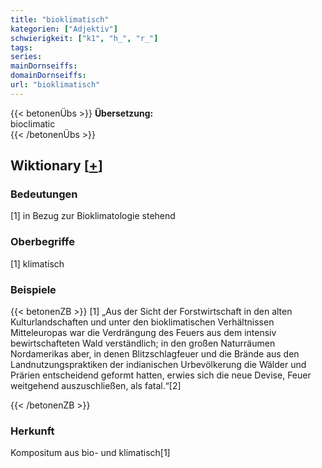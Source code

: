 ```yaml
---
title: "bioklimatisch"
kategorien: ["Adjektiv"]
schwierigkeit: ["k1", "h_", "r_"]
tags:
series:
mainDornseiffs:
domainDornseiffs:
url: "bioklimatisch"
---
```


{{< betonenÜbs >}}
**Übersetzung:**  
bioclimatic  
{{< /betonenÜbs >}}

## Wiktionary [[+](https://de.wiktionary.org/wiki/bioklimatisch)]

### Bedeutungen
[1] in Bezug zur Bioklimatologie stehend  

### Oberbegriffe
[1] klimatisch  

### Beispiele
{{< betonenZB >}}
[1] „Aus der Sicht der Forstwirtschaft in den alten Kulturlandschaften und unter den bioklimatischen Verhältnissen Mitteleuropas war die Verdrängung des Feuers aus dem intensiv bewirtschafteten Wald verständlich; in den großen Naturräumen Nordamerikas aber, in denen Blitzschlagfeuer und die Brände aus den Landnutzungspraktiken der indianischen Urbevölkerung die Wälder und Prärien entscheidend geformt hatten, erwies sich die neue Devise, Feuer weitgehend auszuschließen, als fatal.“[2]  

{{< /betonenZB >}}
### Herkunft
Kompositum aus bio- und klimatisch[1]  


